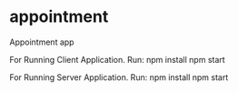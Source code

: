 # appointment
Appointment app 

For Running Client Application.
Run: npm install
     npm start

For Running Server Application.
Run: npm install
     npm start
     
